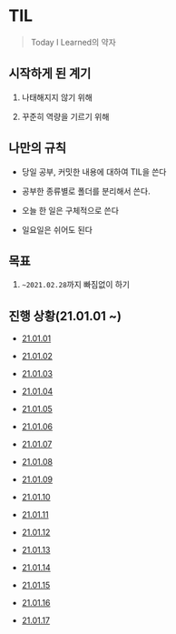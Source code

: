 # TIL

> Today I Learned의 약자

## 시작하게 된 계기

1. 나태해지지 않기 위해

2. 꾸준히 역량을 기르기 위해

## 나만의 규칙

- 당일 공부, 커밋한 내용에 대하여 TIL을 쓴다

- 공부한 종류별로 폴더를 분리해서 쓴다.

- 오늘 한 일은 구체적으로 쓴다

- 일요일은 쉬어도 된다

## 목표

1. `~2021.02.28`까지 빠짐없이 하기

## 진행 상황(21.01.01 ~)

- [21.01.01](https://github.com/Meantint/TIL/tree/master/PS/Baekjoon/210101)

- [21.01.02](https://github.com/Meantint/TIL/tree/master/PS/Baekjoon/210102)

- [21.01.03](https://github.com/Meantint/TIL/tree/master/PS/Baekjoon/210103)

- [21.01.04](https://github.com/Meantint/TIL/tree/master/Regex/210104)

- [21.01.05](https://github.com/Meantint/TIL/tree/master/Regex/210105)

- [21.01.06](https://github.com/Meantint/TIL/tree/master/Regex/210106)

- [21.01.07](https://github.com/Meantint/TIL/tree/master/Regex/210107)

- [21.01.08](https://github.com/Meantint/TIL/tree/master/Regex/210108)

- [21.01.09](https://github.com/Meantint/TIL/tree/master/PS/Baekjoon/210109)

- [21.01.10](https://github.com/Meantint/TIL/tree/master/PS/Baekjoon/210110)

- [21.01.11](https://github.com/Meantint/TIL/tree/master/PS/SWEA/210111)

- [21.01.12](https://github.com/Meantint/TIL/tree/master/PS/SWEA/210112)

- [21.01.13](https://github.com/Meantint/TIL/tree/master/PS/SWEA/210113)

- [21.01.14](https://github.com/Meantint/TIL/tree/master/PS/SWEA/210114)

- [21.01.15](https://github.com/Meantint/TIL/tree/master/PS/SWEA/210115)

- [21.01.16](https://github.com/Meantint/TIL/tree/master/PS/SWEA/210116)

- [21.01.17](https://github.com/Meantint/TIL/tree/master/Regex/210117)
